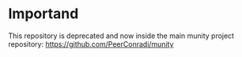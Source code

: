 # Importand

This repository is deprecated and now inside the main munity project repository:
https://github.com/PeerConradi/munity
